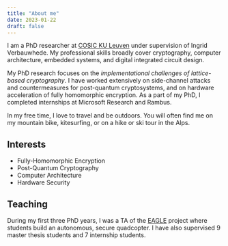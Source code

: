 ```yaml
---
title: "About me"
date: 2023-01-22
draft: false
---
```


I am a PhD researcher at [COSIC KU Leuven](https://www.esat.kuleuven.be/cosic/) under supervision of Ingrid Verbauwhede. My professional skills broadly cover cryptography, computer architecture, embedded systems, and digital integrated circuit design. 

My PhD research focuses on the *implementational challenges of lattice-based cryptography*. I have worked extensively on side-channel attacks and countermeasures for post-quantum cryptosystems, and on hardware acceleration of fully homomorphic encryption. As a part of my PhD, I completed internships at Microsoft Research and Rambus.

In my free time, I love to travel and be outdoors. You will often find me on my mountain bike, kitesurfing, or on a hike or ski tour in the Alps.

## Interests

* Fully-Homomorphic Encryption
* Post-Quantum Cryptography
* Computer Architecture
* Hardware Security

## Teaching

During my first three PhD years, I was a TA of the [EAGLE](https://www.esat.kuleuven.be/onderwijs/bachelor-master/bachelor/eagle) project where students build an autonomous, secure quadcopter. I have also supervised 9 master thesis students and 7 internship students.